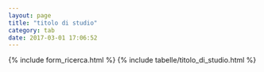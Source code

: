 ```yaml
---
layout: page
title: "titolo di studio"
category: tab
date: 2017-03-01 17:06:52
---
```


{% include form_ricerca.html %}
{% include tabelle/titolo_di_studio.html %}

